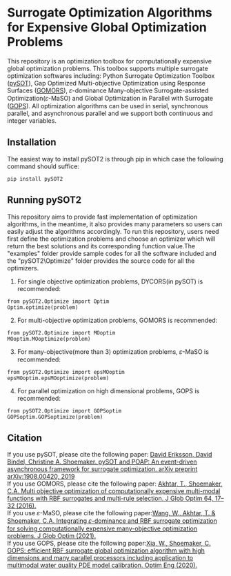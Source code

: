 # Surrogate Optimization Algorithms for Expensive Global Optimization Problems
This repository is an optimization toolbox for computationally expensive global optimization problems. This toolbox supports multiple surrogate optimization softwares including: Python Surrogate Optimization Toolbox ([pySOT](https://github.com/dme65/pySOT)), Gap Optimized Multi-objective Optimization using Response Surfaces ([GOMORS](https://github.com/drkupi/GOMORS_pySOT)), 𝜀-dominance Many-objective Surrogate-assisted Optimization(𝜀-MaSO) and Global Optimization in Parallel with Surrogate ([GOPS](https://github.com/louisXW/GOPS)). All optimization algorithms can be used in serial, synchronous parallel, and asynchronous parallel and we support both continuous and integer variables.<br>
## Installation
The easiest way to install pySOT2 is through pip in which case the following command should suffice:
```
pip install pySOT2
```
## Running pySOT2
This repository aims to provide fast implementation of optimization algorithms, in the meantime, it also provides many parameters so users can easily adjust the algorithms accordingly. To run this repository, users need first define the optimization problems and choose an optimizer which will return the best solutions and its corresponding function value.The "examples" folder provide sample codes for all the software included and the "pySOT2\Optimize" folder provides the source code for all the optimizers.<br>
1. For single objective optimization problems, DYCORS(in pySOT) is recommended:
 ```
from pySOT2.Optimize import Optim
Optim.optimize(problem)
```
2. For multi-objective optimization problems, GOMORS is recommended:
```
from pySOT2.Optimize import MOoptim
MOoptim.MOoptimize(problem)
```
3. For many-objective(more than 3) optimization problems, 𝜀-MaSO is recommended:
```
from pySOT2.Optimize import epsMOoptim
epsMOoptim.epsMOoptimize(problem)
```
4. For parallel optimization on high dimensional problems, GOPS is recommended:
```
from pySOT2.Optimize import GOPSoptim
GOPSoptim.GOPSoptimize(problem)
```
## Citation
If you use pySOT, please cite the following paper: [David Eriksson, David Bindel, Christine A. Shoemaker. pySOT and POAP: An event-driven asynchronous framework for surrogate optimization. arXiv preprint arXiv:1908.00420, 2019](https://arxiv.org/abs/1908.00420)<br>
If you use GOMORS, please cite the following paper: [Akhtar, T., Shoemaker, C.A. Multi objective optimization of computationally expensive multi-modal functions with RBF surrogates and multi-rule selection. J Glob Optim 64, 17–32 (2016).](https://link.springer.com/article/10.1007/s10898-015-0270-y#citeas)<br>
If you use 𝜀-MaSO, please cite the following paper:[Wang, W., Akhtar, T. & Shoemaker, C.A. Integrating 𝜀-dominance and RBF surrogate optimization for solving computationally expensive many-objective optimization problems. J Glob Optim (2021).](https://doi.org/10.1007/s10898-021-01019-w)<br>
If you use GOPS, please cite the following paper:[Xia, W., Shoemaker, C. GOPS: efficient RBF surrogate global optimization algorithm with high dimensions and many parallel processors including application to multimodal water quality PDE model calibration. Optim Eng (2020).](https://link.springer.com/article/10.1007/s11081-020-09556-1)<br>
